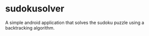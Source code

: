 # sudokusolver
A simple android application that solves the sudoku puzzle using a backtracking algorithm.
